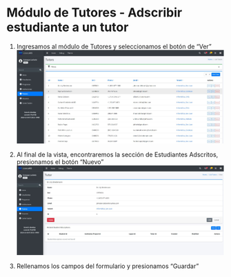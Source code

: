 # Módulo de Tutores - Adscribir estudiante a un tutor

1. Ingresamos al módulo de Tutores y seleccionamos el botón de “Ver”
![Tutor estudiante](/docs/resources/et_1.jpg)

2. Al final de la vista, encontraremos la sección de Estudiantes Adscritos, presionamos el botón “Nuevo”
![Tutor estudiante](/docs/resources/et_2.jpg)

3. Rellenamos los campos del formulario y presionamos “Guardar”
